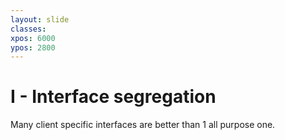 ```yaml
---
layout: slide
classes:
xpos: 6000
ypos: 2800
---
```


# I - Interface segregation

Many client specific interfaces are better than 1 all purpose one.